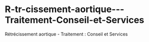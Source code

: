 # R-tr-cissement-aortique---Traitement-Conseil-et-Services
Rétrécissement aortique - Traitement : Conseil et Services
